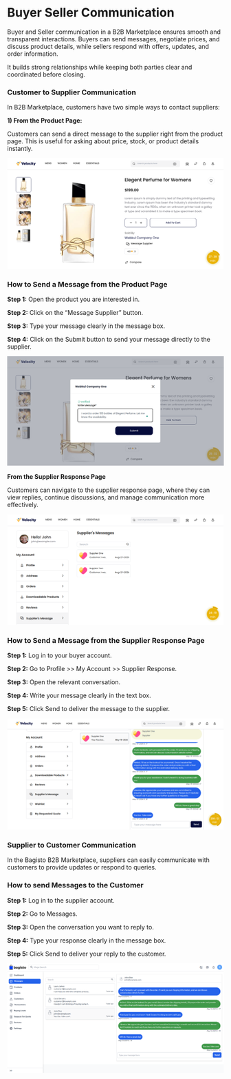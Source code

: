 # Buyer Seller Communication

Buyer and Seller communication in a B2B Marketplace ensures smooth and transparent interactions. Buyers can send messages, negotiate prices, and discuss product details, while sellers respond with offers, updates, and order information. 

It builds strong relationships while keeping both parties clear and coordinated before closing.

### Customer to Supplier Communication

In B2B Marketplace, customers have two simple ways to contact suppliers:

**1) From the Product Page:**

Customers can send a direct message to the supplier right from the product page. This is useful for asking about price, stock, or product details instantly.

 ![b2b-marketplace](../../assets/2.2.0/images/b2b-marketplace/1-product-page-msg.png)

### How to Send a Message from the Product Page

**Step 1:** Open the product you are interested in.

**Step 2:** Click on the “Message Supplier” button.

**Step 3:** Type your message clearly in the message box.

**Step 4:** Click on the Submit button to send your message directly to the supplier.

 ![b2b-marketplace](../../assets/2.2.0/images/b2b-marketplace/2-write-msg.png)

**From the Supplier Response Page**

Customers can navigate to the supplier response page, where they can view replies, continue discussions, and manage communication more effectively.

 ![b2b-marketplace](../../assets/2.2.0/images/b2b-marketplace/3-supplier-msg.png)

### How to Send a Message from the Supplier Response Page

**Step 1:** Log in to your buyer account.

**Step 2:** Go to Profile >> My Account >> Supplier Response.

**Step 3:** Open the relevant conversation.

**Step 4:** Write your message clearly in the text box.

**Step 5:** Click Send to deliver the message to the supplier.

 ![b2b-marketplace](../../assets/2.2.0/images/b2b-marketplace/4-reply-to-supplier.png)

### Supplier to Customer Communication

In the Bagisto B2B Marketplace, suppliers can easily communicate with customers to provide updates or respond to queries.

### How to send Messages to the Customer

**Step 1:** Log in to the supplier account.

**Step 2:** Go to Messages.

**Step 3:** Open the conversation you want to reply to.

**Step 4:** Type your response clearly in the message box.

**Step 5:** Click Send to deliver your reply to the customer.

 ![b2b-marketplace](../../assets/2.2.0/images/b2b-marketplace/5-reply-to-customer.png)
